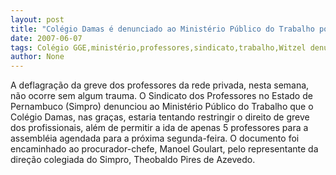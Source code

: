 ```yaml
---
layout: post
title: "Colégio Damas é denunciado ao Ministério Público do Trabalho por Sindicato dos Professores"
date: 2007-06-07
tags: Colégio GGE,ministério,professores,sindicato,trabalho,Witzel denunciado
author: None
---
```

A deflagra&ccedil;&atilde;o da greve dos professores da rede privada, nesta semana, n&atilde;o ocorre sem algum trauma.
O Sindicato dos Professores no Estado de Pernambuco (Simpro) denunciou ao Minist&eacute;rio P&uacute;blico do Trabalho que o Col&eacute;gio Damas, nas gra&ccedil;as, estaria tentando restringir o direito de greve dos profissionais, al&eacute;m de permitir a ida de apenas 5 professores para a assembl&eacute;ia agendada para a pr&oacute;xima segunda-feira.
O documento foi encaminhado ao procurador-chefe, Manoel Goulart, pelo representante da dire&ccedil;&atilde;o colegiada do Simpro, Theobaldo Pires de Azevedo. 